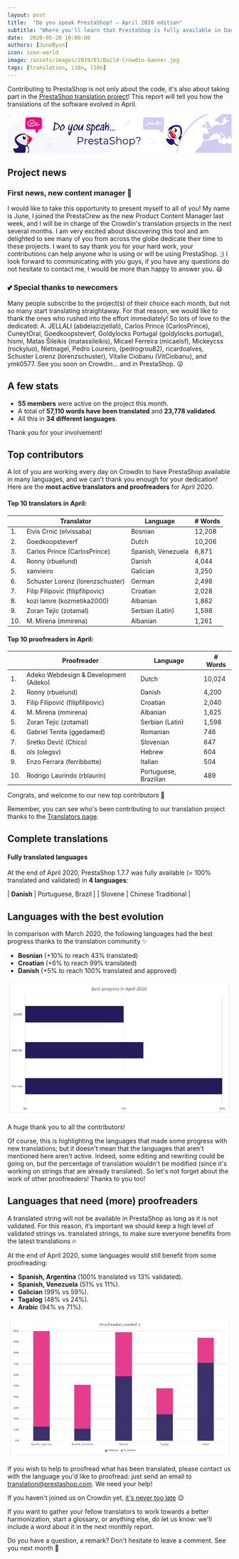 ```yaml
---
layout: post
title:  "Do you speak PrestaShop? – April 2020 edition"
subtitle: "Where you'll learn that PrestaShop is fully available in Danish"
date:  2020-05-20 10:00:00
authors: [JuneByun]
icon: icon-world
image: /assets/images/2019/01/Build-Crowdin-banner.jpg
tags: [translation, i18n, l10n]
---
```


Contributing to PrestaShop is not only about the code, it's also about taking part in the [PrestaShop translation project](https://crowdin.com/project/prestashop-official)! This report will tell you how the translations of the software evolved in April.

![Crowdin Monthly banner](/assets/images/2019/01/Build-Crowdin-banner.jpg)

## Project news


### First news, new content manager :tada:

I would like to take this opportunity to present myself to all of you! My name is June, I joined the PrestaCrew as the new Product Content Manager last week, and I will be in charge of the Crowdin's translation projects in the next several months. I am very excited about discovering this tool and am delighted to see many of you from across the globe dedicate their time to these projects. I want to say thank you for your hard work, your contributions can help anyone who is using or will be using PrestaShop. ;)
I look forward to communicating with you guys, if you have any questions do not hesitate to contact me, I would be more than happy to answer you. :smiley:

### :two_hearts: Special thanks to newcomers

Many people subscribe to the project(s) of their choice each month, but not so many start translating straightaway. For that reason, we would like to thank the ones who rushed into the effort immediately! So lots of love to the dedicated: A. JELLALI (abdelazizjellali), Carlos Prince (CarlosPrince), CuneytOral, Goedkoopsteverf, Goldylocks Portugal (goldylocks.portugal), hismi, Matas Šileikis (matassileikis), Micael Ferreira (micaelsf), Mickeycss (rockyluo), Nietnagel, Pedro Loureiro, (pedrogrou82), ricardoalves, Schuster Lorenz (lorenzschuster), Vitalie Ciobanu (VitCiobanu), and ymk0577. See you soon on Crowdin… and in PrestaShop. :stuck_out_tongue_winking_eye:


## A few stats

* **55 members** were active on the project this month.
* A total of **57,110 words have been translated** and **23,778 validated**.
* All this in **34 different languages**.

Thank you for your involvement!


## Top contributors

A lot of you are working every day on Crowdin to have PrestaShop available in many languages, and we can't thank you enough for your dedication! Here are the **most active translators and proofreaders** for April 2020.

#### Top 10 translators in April:

| |Translator | Language | # Words
|-|---------- | -------- | ----------------
 1. | Elvis Crnić (elvissaba) | Bosnian | 12,208
 2. | Goedkoopsteverf | Dutch | 10,206
 3. | Carlos Prince (CarlosPrince) | Spanish, Venezuela | 6,871
 4. | Ronny (rbuelund) | Danish | 4,044
 5. | xanvieiro | Galician | 3,250
 6. | Schuster Lorenz (lorenzschuster) | German | 2,498
 7. | Filip Filipović (filipfilipovic) | Croatian | 2,028
 8. | kozi lamre (kozmetika2000) | Albanian | 1,862
 9. | Zoran Tejic (zotamal) | Serbian (Latin) | 1,598
10. | M. Mirena (mmirena) | Albanian | 1,261


#### Top 10 proofreaders in April:

| | Proofreader | Language | # Words
|-| ---------- | -------- | ----------------
1. | Adeko Webdesign & Development (Adeko) | Dutch | 10,024
 2. | Ronny (rbuelund) | Danish | 4,200
 3. | Filip Filipović (filipfilipovic) | Croatian | 2,040
 4. | M. Mirena (mmirena) | Albanian | 1,625
 5. | Zoran Tejic (zotamal) | Serbian (Latin) | 1,598
 6. | Gabriel Tenita (ggedamed) | Romanian | 746
 7. | Sretko Devič (Chico) | Slovenian | 647
 8. | ols (olegsv) | Hebrew | 604
 9. | Enzo Ferrara (ferribbotte) | Italian | 504
10. | Rodrigo Laurindo (rblaurin) | Portuguese, Brazilian | 489

Congrats, and welcome to our new top contributors :clap:

Remember, you can see who's been contributing to our translation project thanks to the [Translators page](http://translators.prestashop.com/).


## Complete translations

#### Fully translated languages

At the end of April 2020, PrestaShop 1.7.7 was fully available (= 100% translated and validated) in **4 languages**:

| **Danish** | Portuguese, Brazil | 
| Slovene | Chinese Traditional |


## Languages with the best evolution

In comparison with March 2020, the following languages had the best progress thanks to the translation community :sparkles:

* **Bosnian** (+10% to reach 43% translated)
* **Croatian** (+6% to reach 99% translated)
* **Danish** (+5% to reach 100% translated and approved)

![Best translation progress for April 2020](/assets/images/2020/05/Build-Crowdin-progress-April20.png)

A huge thank you to all the contributors!

Of course, this is highlighting the languages that made some progress with new translations; but it doesn't mean that the languages that aren't mentioned here aren't active. Indeed, some editing and rewriting could be going on, but the percentage of translation wouldn't be modified (since it's working on strings that are already translated). So let's not forget about the work of other proofreaders! Thanks to you too!


## Languages that need (more) proofreaders

A translated string will not be available in PrestaShop as long as it is not validated. For this reason, it’s important we should keep a high level of validated strings vs. translated strings, to make sure everyone benefits from the latest translations :fire:

At the end of April 2020, some languages would still benefit from some proofreading:

* **Spanish, Argentina** (100% translated vs 13% validated).
* **Spanish, Venezuela** (51% vs 11%).
* **Galician** (99% vs 59%).
* **Tagalog** (48% vs 24%).
* **Arabic** (94% vs 71%).

![Languages that need proofreading](/assets/images/2020/05/Build-Crowdin-proofreading-April20.png)

If you wish to help to proofread what has been translated, please contact us with the language you'd like to proofread: just send an email to translation@prestashop.com. We need your help!

If you haven't joined us on Crowdin yet, [it's never too late](https://crowdin.com/project/prestashop-official) :wink:

If you want to gather your fellow translators to work towards a better harmonization, start a glossary, or anything else, do let us know: we'll include a word about it in the next monthly report.

Do you have a question, a remark? Don't hesitate to leave a comment. See you next month :raising_hand:
